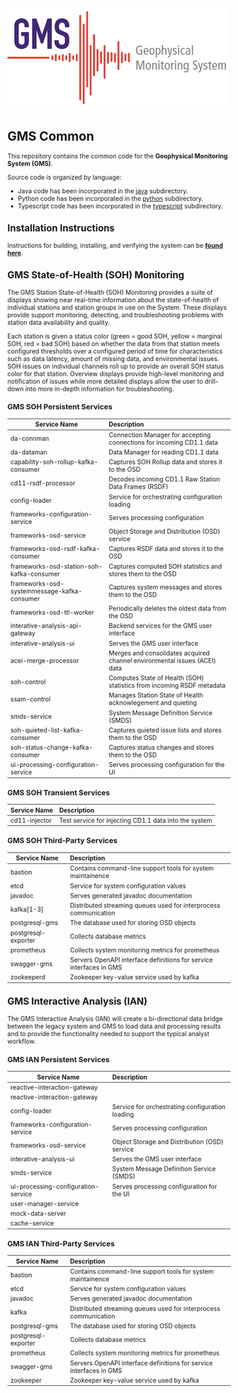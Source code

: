 ![GMS Logo](doc/images/gms-logo.png)

# GMS Common

This repository contains the common code for the **Geophysical Monitoring System (GMS)**.

Source code is organized by language:
* Java code has been incorporated in the [java](java) subdirectory.
* Python code has been incorporated in the [python](python) subdirectory.
* Typescript code has been incorporated in the [typescript](typescript) subdirectory.

## Installation Instructions

Instructions for building, installing, and verifying the system can be [**found here**](doc/).

## GMS State-of-Health (SOH) Monitoring

The GMS Station State-of-Health (SOH) Monitoring provides a suite of
displays showing near real-time information about the state-of-health
of individual stations and station groups in use on the System.  These
displays provide support monitoring, detecting, and troubleshooting
problems with station data availability and quality.

Each station is given a status color (green = good SOH, yellow =
marginal SOH, red = bad SOH) based on whether the data from that
station meets configured thresholds over a configured period of time
for characteristics such as data latency, amount of missing data, and
environmental issues. SOH issues on individual channels roll up to
provide an overall SOH status color for that station. Overview
displays provide high-level monitoring and notification of issues
while more detailed displays allow the user to drill-down into more
in-depth information for troubleshooting.

### GMS SOH Persistent Services

| **Service Name** | **Description** |
|---|:---|
| da-connman                                  | Connection Manager for accepting connections for incoming CD1.1 data |
| da-dataman                                  | Data Manager for reading CD1.1 data |
| capability-soh-rollup-kafka-consumer        | Captures SOH Rollup data and stores it to the OSD |
| cd11-rsdf-processor                         | Decodes incoming CD1.1 Raw Station Data Frames (RSDF) |
| config-loader                               | Service for orchestrating configuration loading |
| frameworks-configuration-service            | Serves processing configuration |
| frameworks-osd-service                      | Object Storage and Distribution (OSD) service |
| frameworks-osd-rsdf-kafka-consumer          | Captures RSDF data and stores it to the OSD |
| frameworks-osd-station-soh-kafka-consumer   | Captures computed SOH statistics and stores them to the OSD |
| frameworks-osd-systemmessage-kafka-consumer | Captures system messages and stores them to the OSD |
| frameworks-osd-ttl-worker                   | Periodically deletes the oldest data from the OSD |
| interative-analysis-api-gateway             | Backend services for the GMS user interface |
| interative-analysis-ui                      | Serves the GMS user interface |
| acei-merge-processor                        | Merges and consolidates acquired channel environmental issues (ACEI) data |
| soh-control                                 | Computes State of Health (SOH) statistics from incoming RSDF metadata |
| ssam-control                                | Manages Station State of Health acknowlegement and quieting |
| smds-service                                | System Message Definition Service (SMDS) |
| soh-quieted-list-kafka-consumer             | Captures quieted issue lists and stores them to the OSD |
| soh-status-change-kafka-consumer            | Captures status changes and stores them to the OSD |
| ui-processing-configuration-service         | Serves processing configuration for the UI |

### GMS SOH Transient Services

| **Service Name** | **Description** |
|---|:---|
| cd11-injector              | Test service for injecting CD1.1 data into the system |

### GMS SOH Third-Party Services

| **Service Name** | **Description** |
|---|:---|
| bastion                 | Contains command-line support tools for system maintainence |
| etcd                    | Service for system configuration values |
| javadoc                 | Serves generated javadoc documentation |
| kafka[1-3]              | Distributed streaming queues used for interprocess communication |
| postgresql-gms          | The database used for storing OSD objects |
| postgresql-exporter     | Collects database metrics |
| prometheus              | Collects system monitoring metrics for prometheus |
| swagger-gms             | Servers OpenAPI interface definitions for service interfaces in GMS |
| zookeeperd              | Zookeeper key-value service used by kafka |

## GMS Interactive Analysis (IAN) 

The GMS Interactive Analysis (IAN) will create a bi-directional data
bridge between the legacy system and GMS to load data and processing results
and to provide the functionality needed to support the typical analyst
workflow.

### GMS IAN Persistent Services

| **Service Name** | **Description** |
|---|:---|
| reactive-interaction-gateway                |   |
| reactive-interaction-gateway                |   |
| config-loader                               | Service for orchestrating configuration loading |
| frameworks-configuration-service            | Serves processing configuration |
| frameworks-osd-service                      | Object Storage and Distribution (OSD) service |
| interative-analysis-ui                      | Serves the GMS user interface |
| smds-service                                | System Message Definition Service (SMDS) |
| ui-processing-configuration-service         | Serves processing configuration for the UI |
| user-manager-service                        |   |
| mock-data-server                            |   |
| cache-service                               |   |

### GMS IAN Third-Party Services

| **Service Name** | **Description** |
|---|:---|
| bastion                 | Contains command-line support tools for system maintainence |
| etcd                    | Service for system configuration values |
| javadoc                 | Serves generated javadoc documentation |
| kafka                   | Distributed streaming queues used for interprocess communication |
| postgresql-gms          | The database used for storing OSD objects |
| postgresql-exporter     | Collects database metrics |
| prometheus              | Collects system monitoring metrics for prometheus |
| swagger-gms             | Servers OpenAPI interface definitions for service interfaces in GMS |
| zookeeper               | Zookeeper key-value service used by kafka |


